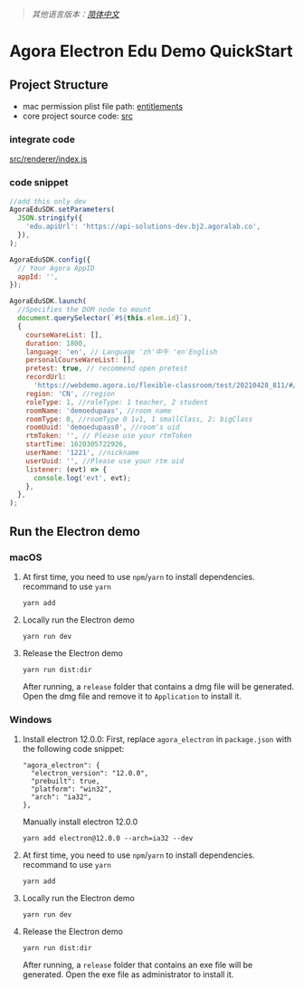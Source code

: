 > _其他语言版本：[简体中文](README.zh.md)_

# Agora Electron Edu Demo QuickStart

## Project Structure

- mac permission plist file path: [entitlements](./entitlements)
- core project source code: [src](./src)

### integrate code

[src/renderer/index.js](./src/renderer/index.js)

### code snippet

```javascript
//add this only dev
AgoraEduSDK.setParameters(
  JSON.stringify({
    'edu.apiUrl': 'https://api-solutions-dev.bj2.agoralab.co',
  }),
);

AgoraEduSDK.config({
  // Your Agora AppID
  appId: '',
});

AgoraEduSDK.launch(
  //Specifies the DOM node to mount
  document.querySelector(`#${this.elem.id}`),
  {
    courseWareList: [],
    duration: 1800,
    language: 'en', // Language 'zh'中午 'en'English
    personalCourseWareList: [],
    pretest: true, // recommend open pretest
    recordUrl:
      'https://webdemo.agora.io/flexible-classroom/test/20210428_811/#/record',
    region: 'CN', //region
    roleType: 1, //roleType: 1 teacher, 2 student
    roomName: 'demoedupaas', //room name
    roomType: 0, //roomType 0 1v1, 1 smallClass, 2: bigClass
    roomUuid: 'demoedupaas0', //room's uid
    rtmToken: '', // Please use your rtmToken
    startTime: 1620305722926,
    userName: '1221', //nickname
    userUuid: '', //Please use your rtm uid
    listener: (evt) => {
      console.log('evt', evt);
    },
  },
);
```

## Run the Electron demo

### macOS

1. At first time, you need to use `npm`/`yarn` to install dependencies. recommand to use `yarn`
   ```
   yarn add
   ```
2. Locally run the Electron demo
   ```
   yarn run dev
   ```
3. Release the Electron demo
   ```
   yarn run dist:dir
   ```
   After running, a `release` folder that contains a dmg file will be generated. Open the dmg file and remove it to `Application` to install it.

### Windows
1. Install electron 12.0.0: First, replace `agora_electron` in `package.json` with the following code snippet:
   ```
   "agora_electron": {
     "electron_version": "12.0.0",
     "prebuilt": true,
     "platform": "win32",
     "arch": "ia32",
   },
   ```
   Manually install electron 12.0.0
   ```  
   yarn add electron@12.0.0 --arch=ia32 --dev
   ```
2. At first time, you need to use `npm`/`yarn` to install dependencies. recommand to use `yarn`

   ```
   yarn add
   ```

3. Locally run the Electron demo
   ```
   yarn run dev
   ```
4. Release the Electron demo
   ```
   yarn run dist:dir
   ```
   After running, a `release` folder that contains an exe file will be generated. Open the exe file as administrator to install it.
